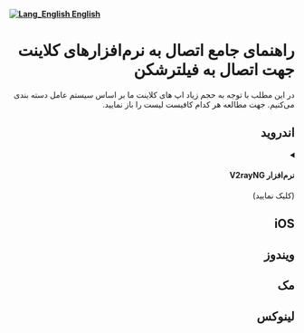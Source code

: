 [**![Lang_English](https://user-images.githubusercontent.com/125398461/229074810-599bd7f9-0bc1-44a9-b76e-90bf7e182314.png) English**](https://github.com/hiddify/hiddify-config/wiki/Comprehensive-guide-for-connecting-to-client-software-for-bypassing-the-filtering)

<div dir="rtl">

# راهنمای جامع اتصال به نرم‌افزارهای کلاینت جهت اتصال به فیلترشکن

در این مطلب با توجه به حجم زیاد اپ های کلاینت ما بر اساس سیستم عامل دسته بندی می‌کنیم. جهت مطالعه هر کدام کافیست لیست را باز نمایید.

## اندروید

<details><summary><h4> نرم‌افزار V2rayNG</h4> (کلیک نمایید)</summary>
اضافه کردن لینک اشتراک در اندروید (v2rayNG):
تو صفحه‌ی اشتراک به چند روش میتونید سرورها رو اضافه کنید:

◀️اضافه کردن تک تک کانفیگ‌ها:
برای این کار به آخر صفحه برید و روی دکمه‌ی «تمام کانفیگ‌ها» کلیک کنید. کانفیگ‌های مختلف از نوعی پروتکل و  پورت و ... استفاده می‌کنن که هر کدوم میتونن برای یک شبکه و منطقه کارآیی داشته باشن.
هر کدوم رو که خواستید با کلیک روی نام یا علامت کیوآر QR باز و کپی کنید و توی برنامه‌ی v2rayNG اضافه کنید.

◀️اضافه کردن لینک اشتراک و همه‌ی کانفیگ‌ها (پشنهادی):
روی دکمه‌ی «اندروید» سپس روی «v2rayNG» کلیک کنید. اینجا سه لینک وجود داره: اولی و دومی لینک نصب خود نرم افزار هست اما سومی «لینک برای Subscription»، که ما با همین کار داریم.
روی علامت QR بارکد کلیک کنید سپس دکمه‌ی «کپی» رو بزنید.
برای اینکه بهترین آدرس‌ها به طور اتوماتیک پیدا بشه، هرگونه VPN (فیلترشکن) رو خاموش کنید.
وارد برنامه شده و از بالای صفحه علامت «+» و سپس گزینه‌ی دوم (Import config from Clipbord) رو بزنید.
بعد از این روی علامت سه نقطه (گوشه بالا راست) کلیک کنید. آخرین گزینه یعنی Update Subscription رو بزنید. اگر همه چیز درست انجام شده باشه باید تمام کانفیگ ها اضافه بشه.
👈🏻نکته‌ی مهم:
 هر زمان که نوع اینترنت تون عوض میشه - مثلا به وای فای وصل میشین یا از همراه اول به ایرانسل - ی پی ان رو قطع کنید و دوباره دکمه‌ی Update Subscription رو بزنید. اینکار باعث میشه که کانفیگ‌های Auto مناسب‌ترین آی پی آدرس متناسب با اینترنت شما رو براتون جایگزین کنه.
حالا کانفیگ های مختلف رو انتخاب و تست کنید تا بهترین رو پیدا کنید. ممکنه بعضیاشون اصلا برای شما کار نکنه. هر از گاهی Update Subscription رو دوباره بززنید تا آدرس‌ها بروز شه.

</details>

## iOS


## ویندوز


## مک

## لینوکس
